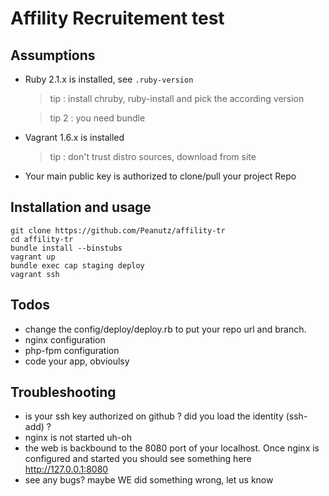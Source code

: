 # Affility Recruitement test

## Assumptions

* Ruby 2.1.x is installed, see `.ruby-version`

  > tip : install chruby, ruby-install and pick the according version
  
  > tip 2 : you need bundle
* Vagrant 1.6.x is installed

  > tip : don't trust distro sources, download from site
* Your main public key is authorized to clone/pull your project Repo

## Installation and usage

```
git clone https://github.com/Peanutz/affility-tr
cd affility-tr
bundle install --binstubs
vagrant up
bundle exec cap staging deploy
vagrant ssh
```

## Todos

* change the config/deploy/deploy.rb to put your repo url and branch.
* nginx configuration
* php-fpm configuration
* code your app, obvioulsy

## Troubleshooting

* is your ssh key authorized on github ? did you load the identity (ssh-add) ?
* nginx is not started uh-oh
* the web is backbound to the 8080 port of your localhost. Once nginx is configured and started you should see something here http://127.0.0.1:8080
* see any bugs? maybe WE did something wrong, let us know
